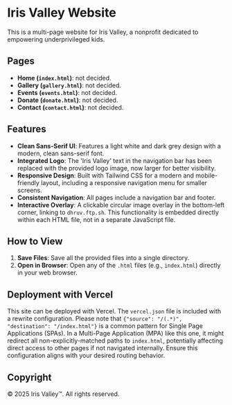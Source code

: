 # Iris Valley Website

This is a multi-page website for Iris Valley, a nonprofit dedicated to empowering underprivileged kids.

## Pages
- **Home (`index.html`)**: not decided.
- **Gallery (`gallery.html`)**: not decided.
- **Events (`events.html`)**: not decided.
- **Donate (`donate.html`)**: not decided.
- **Contact (`contact.html`)**: not decided.

## Features
- **Clean Sans-Serif UI**: Features a light white and dark grey design with a modern, clean sans-serif font.
- **Integrated Logo**: The 'Iris Valley' text in the navigation bar has been replaced with the provided logo image, now larger for better visibility.
- **Responsive Design**: Built with Tailwind CSS for a modern and mobile-friendly layout, including a responsive navigation menu for smaller screens.
- **Consistent Navigation**: All pages include a navigation bar and footer.
- **Interactive Overlay**: A clickable circular image overlay in the bottom-left corner, linking to `dhruv.ftp.sh`. This functionality is embedded directly within each HTML file, not in a separate JavaScript file.

## How to View
1.  **Save Files**: Save all the provided files into a single directory.
2.  **Open in Browser**: Open any of the `.html` files (e.g., `index.html`) directly in your web browser.

## Deployment with Vercel
This site can be deployed with Vercel. The `vercel.json` file is included with a rewrite configuration. Please note that `{"source": "/(.*)", "destination": "/index.html"}` is a common pattern for Single Page Applications (SPAs). In a Multi-Page Application (MPA) like this one, it might redirect all non-explicitly-matched paths to `index.html`, potentially affecting direct access to other pages if not navigated internally. Ensure this configuration aligns with your desired routing behavior.

## Copyright
&copy; 2025 Iris Valley&trade;. All rights reserved.